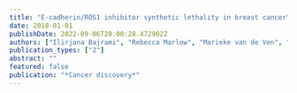 ```yaml
---
title: "E-cadherin/ROS1 inhibitor synthetic lethality in breast cancer"
date: 2018-01-01
publishDate: 2022-09-06T20:00:28.472902Z
authors: ["Ilirjana Bajrami", "Rebecca Marlow", "Marieke van de Ven", "Rachel Brough", "Helen N Pemberton", "Jessica Frankum", "Feifei Song", "Rumana Rafiq", "Asha Konde", "Dragomir B Krastev", " others"]
publication_types: ["2"]
abstract: ""
featured: false
publication: "*Cancer discovery*"
---
```


